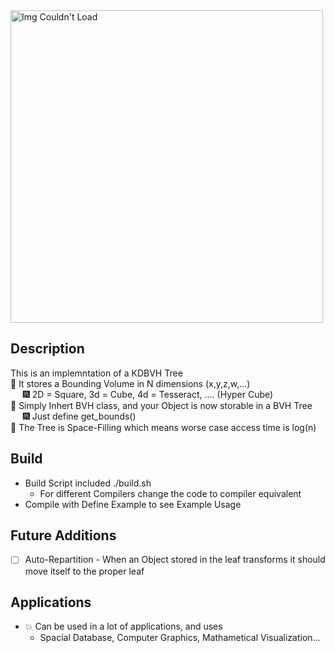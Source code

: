 <img src="https://user-images.githubusercontent.com/60249504/147365454-ec78a07c-8121-4341-b229-825325cf4b92.gif" alt="Img Couldn't Load" width="500">

## Description
This is an implemntation of a KDBVH Tree  
:sparkler: It stores a Bounding Volume in N dimensions (x,y,z,w,...)  
&nbsp;&nbsp;&nbsp;&nbsp;&nbsp;:fireworks: 2D = Square, 3d = Cube, 4d = Tesseract, .... (Hyper Cube)  
:sparkler: Simply Inhert BVH class, and your Object is now storable in a BVH Tree  
&nbsp;&nbsp;&nbsp;&nbsp;&nbsp;:fireworks: Just define get_bounds()  
:sparkler: The Tree is Space-Filling which means worse case access time is log(n)  

## Build

- Build Script included ./build.sh
  - For different Compilers change the code to compiler equivalent
- Compile with Define Example to see Example Usage

## Future Additions

- [ ] Auto-Repartition
      - When an Object stored in the leaf transforms it should move itself to the proper leaf
      
## Applications 
- :collision: Can be used in a lot of applications, and uses
  - Spacial Database, Computer Graphics, Mathametical Visualization...
